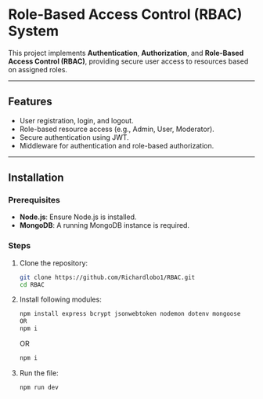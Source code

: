 # Role-Based Access Control (RBAC) System

This project implements **Authentication**, **Authorization**, and **Role-Based Access Control (RBAC)**, providing secure user access to resources based on assigned roles.

---

## **Features**
- User registration, login, and logout.
- Role-based resource access (e.g., Admin, User, Moderator).
- Secure authentication using JWT.
- Middleware for authentication and role-based authorization.

---

## **Installation**

### **Prerequisites**
- **Node.js**: Ensure Node.js is installed.
- **MongoDB**: A running MongoDB instance is required.

### **Steps**
1. Clone the repository:
   ```bash
   git clone https://github.com/Richardlobo1/RBAC.git
   cd RBAC
   ```
2. Install following modules:
    ```bash
   npm install express bcrypt jsonwebtoken nodemon dotenv mongoose
   OR
   npm i
   ```
   OR
   ```bash
   npm i
   ```
3. Run the file:
   ```bash
   npm run dev
   ```
